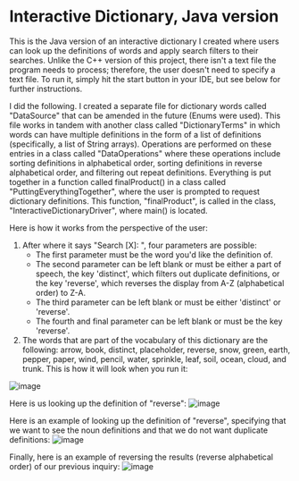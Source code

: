 # Interactive Dictionary, Java version
This is the Java version of an interactive dictionary I created where users can look up the definitions of words and apply search filters to their searches. Unlike the C++ version of this project, there isn't a text file the program needs to process; therefore, the user doesn't need to specify a text file. To run it, simply hit the start button in your IDE, but see below for further instructions.

I did the following. I created a separate file for dictionary words called "DataSource" that can be amended in the future (Enums were used). This file works in tandem with another class called "DictionaryTerms" in which words can have multiple definitions in the form of a list of definitions (specifically, a list of String arrays). Operations are performed on these entries in a class called "DataOperations" where these operations include sorting definitions in alphabetical order, sorting definitions in reverse alphabetical order, and filtering out repeat definitions. Everything is put together in a function called finalProduct() in a class called "PuttingEverythingTogether", where the user is prompted to request dictionary definitions. This function, "finalProduct", is called in the class, "InteractiveDictionaryDriver", where main() is located.

Here is how it works from the perspective of the user:

1) After where it says "Search [X]: ", four parameters are possible:
   - The first parameter must be the word you'd like the definition of.
   - The second parameter can be left blank or must be either a part of speech, the key 'distinct', which filters out duplicate definitions, or the key 'reverse', which reverses the display from A-Z (alphabetical order) to Z-A.
   - The third parameter can be left blank or must be either 'distinct' or 'reverse'.
   - The fourth and final parameter can be left blank or must be the key 'reverse'.
2) The words that are part of the vocabulary of this dictionary are the following: arrow, book, distinct, placeholder, reverse, snow, green, earth, pepper, paper, wind, pencil, water, sprinkle, leaf, soil, ocean, cloud, and trunk. 
This is how it will look when you run it:

![image](https://github.com/user-attachments/assets/441b7815-c987-4478-a174-d2177eabac44)


Here is us looking up the definition of "reverse": 
![image](https://github.com/user-attachments/assets/2b508659-b8d1-4d16-bf99-ccd2c1ea1d11)


Here is an example of looking up the definition of "reverse", specifying that we want to see the noun definitions and that we do not want duplicate definitions: 
![image](https://github.com/user-attachments/assets/51821fb0-e7dc-42ff-ac83-b54ee4889613)


Finally, here is an example of reversing the results (reverse alphabetical order) of our previous inquiry: 
![image](https://github.com/user-attachments/assets/54aa116a-ceae-4a47-b611-62537736484c)
